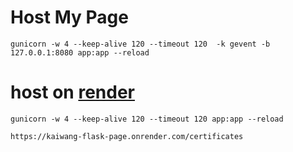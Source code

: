 # Host My Page

    gunicorn -w 4 --keep-alive 120 --timeout 120  -k gevent -b 127.0.0.1:8080 app:app --reload

# host on [render](https://docs.render.com/deploy-flask)

    gunicorn -w 4 --keep-alive 120 --timeout 120 app:app --reload

    https://kaiwang-flask-page.onrender.com/certificates